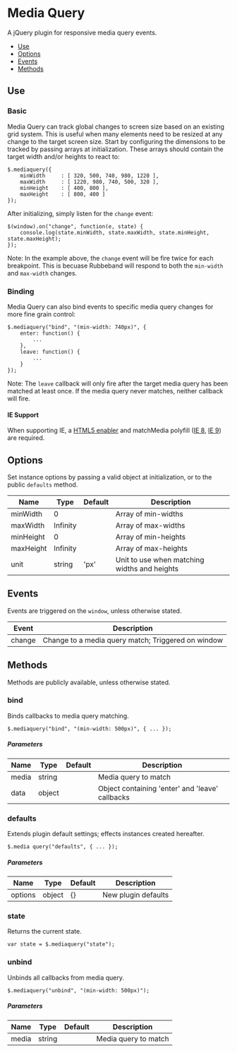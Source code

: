 # Media Query

A jQuery plugin for responsive media query events.

* [Use](#use)
* [Options](#options)
* [Events](#events)
* [Methods](#methods)


## Use 
### Basic

Media Query can track global changes to screen size based on an existing grid system. This is useful when many elements need to be resized at any change to the target screen size. Start by configuring the dimensions to be tracked by passing arrays at initialization. These arrays should contain the target width and/or heights to react to:

```
$.mediaquery({
	minWidth     : [ 320, 500, 740, 980, 1220 ],
	maxWidth     : [ 1220, 980, 740, 500, 320 ],
	minHeight    : [ 400, 800 ],
	maxHeight    : [ 800, 400 ]
});
```

After initializing, simply listen for the `change` event:

```
$(window).on("change", function(e, state) {
	console.log(state.minWidth, state.maxWidth, state.minHeight, state.maxHeight);
});
```

Note: In the example above, the `change` event will be fire twice for each breakpoint. This is becuase Rubbeband will respond to both the `min-width` and `max-width` changes.

### Binding

Media Query can also bind events to specific media query changes for more fine grain control:

```
$.mediaquery("bind", "(min-width: 740px)", {
	enter: function() {
		...
	},
	leave: function() {
		...
	}
});
```

Note: The `leave` callback will only fire after the target media query has been matched at least once. If the media query never matches, neither callback will fire.

#### IE Support

When supporting IE, a [HTML5 enabler](https://gist.github.com/benplum/8045366) and matchMedia polyfill ([IE 8](https://gist.github.com/benplum/8045336), [IE 9](https://gist.github.com/benplum/8045327)) are required.

## Options

Set instance options by passing a valid object at initialization, or to the public `defaults` method.

| Name | Type | Default | Description |
| --- | --- | --- | --- |
| minWidth |  0  |  | Array of min-widths |
| maxWidth |  Infinity  |  | Array of max-widths |
| minHeight |  0  |  | Array of min-heights |
| maxHeight |  Infinity  |  | Array of max-heights |
| unit | string | 'px' | Unit to use when matching widths and heights |

## Events

Events are triggered on the `window`, unless otherwise stated.

| Event | Description |
| --- | --- |
| change | Change to a media query match; Triggered on window |

## Methods

Methods are publicly available, unless otherwise stated.

### bind

Binds callbacks to media query matching.

```
$.mediaquery("bind", "(min-width: 500px)", { ... });
```

##### Parameters

| Name | Type | Default | Description |
| --- | --- | --- | --- |
| media | string |  | Media query to match |
| data | object |  | Object containing 'enter' and 'leave' callbacks |

### defaults

Extends plugin default settings; effects instances created hereafter.

```
$.media query("defaults", { ... });
```

##### Parameters

| Name | Type | Default | Description |
| --- | --- | --- | --- |
| options | object | {} | New plugin defaults |

### state

Returns the current state.

```
var state = $.mediaquery("state");
```

### unbind

Unbinds all callbacks from media query.

```
$.mediaquery("unbind", "(min-width: 500px)");
```

##### Parameters

| Name | Type | Default | Description |
| --- | --- | --- | --- |
| media | string |  | Media query to match |


